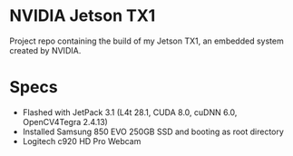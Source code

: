 # NVIDIA Jetson TX1

Project repo containing the build of my Jetson TX1, an embedded system created by NVIDIA.

# Specs

- Flashed with JetPack 3.1 (L4t 28.1, CUDA 8.0, cuDNN 6.0, OpenCV4Tegra 2.4.13)
- Installed Samsung 850 EVO 250GB SSD and booting as root directory
- Logitech c920 HD Pro Webcam
